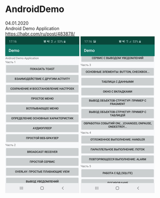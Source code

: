 # AndroidDemo<br />
04.01.2020 <br/>
Android Demo Application<br />
https://habr.com/ru/post/483878/<br/>
<img src="01.jpg?raw=true" height ="500">
<img src="02.jpg?raw=true" height ="500">

